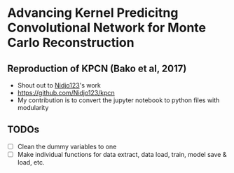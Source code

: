 # Advancing Kernel Predicitng Convolutional Network for Monte Carlo Reconstruction

## Reproduction of KPCN (Bako et al, 2017)
- Shout out to [Nidjo123](https://github.com/Nidjo123)'s work
- <https://github.com/Nidjo123/kpcn> 
- My contribution is to convert the jupyter notebook to python files with modularity

## TODOs
- [ ] Clean the dummy variables to one
- [ ] Make individual functions for data extract, data load, train, model save & load, etc.